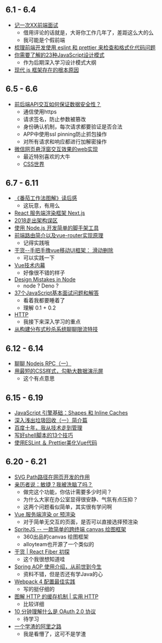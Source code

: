## 6.1 - 6.4
* [记一次XX前端面试](https://juejin.im/post/5b003f766fb9a07a9f01d159)
  * 借用评论的话就是，大哥你工作几年了，差距这么大的么
  * 我可能是个假前端
* [梳理前端开发使用 eslint 和 prettier 来检查和格式化代码问题](https://www.godblessyuan.com/2018/04/%E6%A2%B3%E7%90%86%E5%89%8D%E7%AB%AF%E5%BC%80%E5%8F%91%E4%BD%BF%E7%94%A8eslint%E5%92%8Cprettier%E6%9D%A5%E6%A3%80%E6%9F%A5%E5%92%8C%E6%A0%BC%E5%BC%8F%E5%8C%96%E4%BB%A3%E7%A0%81%E9%97%AE%E9%A2%98.html)
* [你需要了解的23种JavaScript设计模式](https://mp.weixin.qq.com/s/Ov62U8kktVv7Jz0Ukhekkg)
  * 作为后期深入学习设计模式大纲
* [现代 js 框架存在的根本原因](https://www.zcfy.cc/article/the-deepest-reason-why-modern-javascript-frameworks-exist)

## 6.5 - 6.6
* [前后端API交互如何保证数据安全性？](https://mp.weixin.qq.com/s/ChwFubuX0HcB0DgIEi5Tog)
  * 通信使用https
  * 请求签名，防止参数被篡改
  * 身份确认机制，每次请求都要验证是否合法
  * APP中使用ssl pinning防止抓包操作
  * 对所有请求和响应都进行加解密操作
* [微信网页悬浮窗交互效果的web实现](http://www.zhangxinxu.com/wordpress/2018/06/wechat-web-page-float-window-interaction/)
  * 最近特别喜欢的大牛
  * [CSS世界](http://www.cssworld.cn/)

## 6.7 - 6.11
* [《番茄工作法图解》读后感](https://mp.weixin.qq.com/s/2Aa6yOgtrgM-5swywsuVTg)
  * 这玩意，有用么
* [React 服务端渲染框架 Next.js](http://jartto.wang/2018/05/27/nextjs-1)
* [2018走出架构误区](http://www.cnblogs.com/13yan/p/9142568.html)
* [使用 Node.js 开发简单的脚手架工具](https://github.com/lin-xin/blog/issues/27)
* [前端路由简介以及vue-router实现原理](https://zhuanlan.zhihu.com/p/37730038)
  * 记得实践哦
* [干货--手把手撸vue移动UI框架： 滑动删除](http://www.divpc.cn/post/detail/91)
  * 可以实践一下
* [Vue技术内幕](http://hcysun.me/vue-design/art/)
  * 好像很不错的样子
* [Design Mistakes in Node](https://zhuanlan.zhihu.com/p/37637923)
  * node ? Deno ?
* [37个JavaScript基本面试问题和解答](https://www.zcfy.cc/article/37-essential-javascript-interview-questions-and-answers)
  * 看着我都要睡着了
  * 理解 0.1 + 0.2
* [HTTP](https://mp.weixin.qq.com/s/vRQ2zuKxyLaBxcm9lolL7w)
  * 我接下来深入学习的重点
* [从构建分布式秒杀系统聊聊限流特技](https://blog.52itstyle.com/archives/2982/)

## 6.12 - 6.14
* [聊聊 Nodejs RPC（一）](https://yuque.com/egg/nodejs/dklip5)
* [用最短的CSS样式，勾勒大数据演示屏](https://github.com/imaoda/js-front-end-practice/blob/master/%E7%94%A8%E6%9C%80%E7%9F%AD%E7%9A%84CSS%E6%A0%B7%E5%BC%8F%EF%BC%8C%E5%8B%BE%E5%8B%92%E5%A4%A7%E6%95%B0%E6%8D%AE%E6%BC%94%E7%A4%BA%E5%B1%8F.md)
  * 这个有点意思

## 6.15 - 6.19
* [JavaScript 引擎基础：Shapes 和 Inline Caches](https://zhuanlan.zhihu.com/p/38202123)
* [深入浅出垃圾回收（一）简介篇](https://liujiacai.net/blog/2018/06/15/garbage-collection-intro)
* [百度十年，我从技术走到管理](https://mp.weixin.qq.com/s/x_DHzujXB90NevrsHPf45A)
* [写好shell脚本的13个技巧](https://mp.weixin.qq.com/s/f3xDHZ7dCQr7sHJ9KDvuyQ)
* [使用ESLint ＆ Prettier美化Vue代码](https://nice.lovejade.cn/zh/article/beautify-vue-by-eslint-and-prettier.html)

## 6.20 - 6.21
* [SVG Path路径在网页开发的作用](https://www.yinchengli.com/2018/06/17/svg-path/)
* [亲历者说：敏捷？我被洗脑了吗？](https://insights.thoughtworks.cn/brainwashed-by-agile%EF%BC%9F/)
  * 做完这个功能，你估计需要多少时间？
  * 为什么大家在办公室显得很安静、气氛有点压抑？
  * 这两个问题看似简单，其实很有学问啊
* [Vue 服务端渲染 or 预渲染](https://neveryu.github.io/2018/06/18/vue-prerender/)
  * 对于简单无交互的页面，是否可以直接选择预渲染
* [SpriteJS -- 一款简单的跨终端 canvas 绘图框架](https://zhuanlan.zhihu.com/p/38262981)
  * 360出品的canvas 绘图框架
  * alloyteam也开源了一个类似的
* [干货 | React Fiber 初探](https://mp.weixin.qq.com/s/uDIknJ-WeUJnPR8S-HnTww)
  * 这个我很想知道哇
* [Spring AOP 使用介绍，从前世到今生](https://www.javadoop.com/post/spring-aop-intro)
  * 资料不错，但是否还有学Java的心
* [Webpack 4 配置最佳实践](http://zxc0328.github.io/2018/06/19/webpack-4-config-best-practices/)
  * 写的挺仔细的
* [图解 HTTP 的缓存机制 | 实用 HTTP](https://mp.weixin.qq.com/s/nh8mLtCne04UIsfj42SJew)
  * 比较详细
* [10 分钟理解什么是 OAuth 2.0 协议](https://deepzz.com/post/what-is-oauth2-protocol.html)
  * 待学习
* [一个学渣的阿里之路](https://crossoverjie.top/2018/06/21/personal/Interview-experience/)
  * 我是看懵了，这可不是学渣